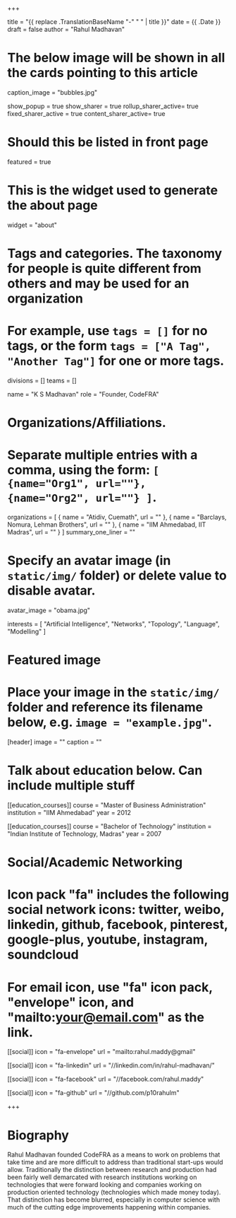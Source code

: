 +++

title = "{{ replace .TranslationBaseName "-" " " | title }}"
date = {{ .Date }}
draft = false
author = "Rahul Madhavan"

# The below image will be shown in all the cards pointing to this article
caption_image = "bubbles.jpg"

show_popup = true
show_sharer = true
rollup_sharer_active= true
fixed_sharer_active = true
content_sharer_active= true

# Should this be listed in front page
featured = true

# This is the widget used to generate the about page
widget = "about"

# Tags and categories. The taxonomy for people is quite different from others and may be used for an organization
# For example, use `tags = []` for no tags, or the form `tags = ["A Tag", "Another Tag"]` for one or more tags.
divisions = []
teams = []


name = "K S Madhavan"
role = "Founder, CodeFRA"

# Organizations/Affiliations.
#   Separate multiple entries with a comma, using the form: `[ {name="Org1", url=""}, {name="Org2", url=""} ]`.
organizations = [
                        { name = "Atidiv, Cuemath", url = "" },
                        { name = "Barclays, Nomura, Lehman Brothers", url = "" },
                        { name = "IIM Ahmedabad, IIT Madras", url = "" }
                ]
summary_one_liner = ""

# Specify an avatar image (in `static/img/` folder) or delete value to disable avatar.
avatar_image = "obama.jpg"


interests =     [
                    "Artificial Intelligence",
                    "Networks",
                    "Topology",
                    "Language",
                    "Modelling"
                ]


# Featured image
# Place your image in the `static/img/` folder and reference its filename below, e.g. `image = "example.jpg"`.
[header]
    image = ""
    caption = ""

# Talk about education below. Can include multiple stuff
[[education_courses]]
      course = "Master of Business Administration"
      institution = "IIM Ahmedabad"
      year = 2012

[[education_courses]]
      course = "Bachelor of Technology"
      institution = "Indian Institute of Technology, Madras"
      year = 2007


# Social/Academic Networking
#
# Icon pack "fa" includes the following social network icons: twitter, weibo, linkedin, github, facebook, pinterest, google-plus, youtube, instagram, soundcloud
#   For email icon, use "fa" icon pack, "envelope" icon, and "mailto:your@email.com" as the link.


[[social]]
    icon = "fa-envelope"
    url = "mailto:rahul.maddy@gmail"

[[social]]
    icon = "fa-linkedin"
    url = "//linkedin.com/in/rahul-madhavan/"

[[social]]
    icon = "fa-facebook"
    url = "//facebook.com/rahul.maddy"

[[social]]
    icon = "fa-github"
    url = "//github.com/p10rahulm"

+++
# Biography

Rahul Madhavan founded CodeFRA as a means to work on problems that take time and are more difficult to address than traditional start-ups would allow. Traditionally the distinction between research and production had been fairly well demarcated with research institutions working on technologies that were forward looking and companies working on production oriented technology (technologies which made money today). That distinction has become blurred, especially in computer science with much of the cutting edge improvements happening within companies.

